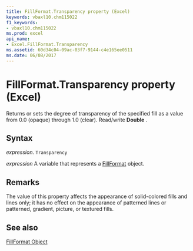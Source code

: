 ```yaml
---
title: FillFormat.Transparency property (Excel)
keywords: vbaxl10.chm115022
f1_keywords:
- vbaxl10.chm115022
ms.prod: excel
api_name:
- Excel.FillFormat.Transparency
ms.assetid: 60d34c04-09ac-03f7-9144-c4e165ee0511
ms.date: 06/08/2017
---
```



# FillFormat.Transparency property (Excel)

Returns or sets the degree of transparency of the specified fill as a value from 0.0 (opaque) through 1.0 (clear). Read/write  **Double** .


## Syntax

 _expression_. `Transparency`

 _expression_ A variable that represents a [FillFormat](Excel.FillFormat.md) object.


## Remarks

The value of this property affects the appearance of solid-colored fills and lines only; it has no effect on the appearance of patterned lines or patterned, gradient, picture, or textured fills.


## See also


[FillFormat Object](Excel.FillFormat.md)

